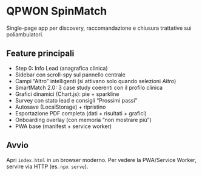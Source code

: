 # QPWON SpinMatch

Single-page app per discovery, raccomandazione e chiusura trattative sui poliambulatori.

## Feature principali
- Step 0: Info Lead (anagrafica clinica)
- Sidebar con scroll-spy sul pannello centrale
- Campi “Altro” intelligenti (si attivano solo quando selezioni *Altro*)
- SmartMatch 2.0: 3 case study coerenti con il profilo clinica
- Grafici dinamici (Chart.js): pie + sparkline
- Survey con stato lead e consigli “Prossimi passi”
- Autosave (LocalStorage) + ripristino
- Esportazione PDF completa (dati + risultati + grafici)
- Onboarding overlay (con memoria “non mostrare più”)
- PWA base (manifest + service worker)

## Avvio
Apri `index.html` in un browser moderno.
Per vedere la PWA/Service Worker, servire via HTTP (es. `npx serve`).
